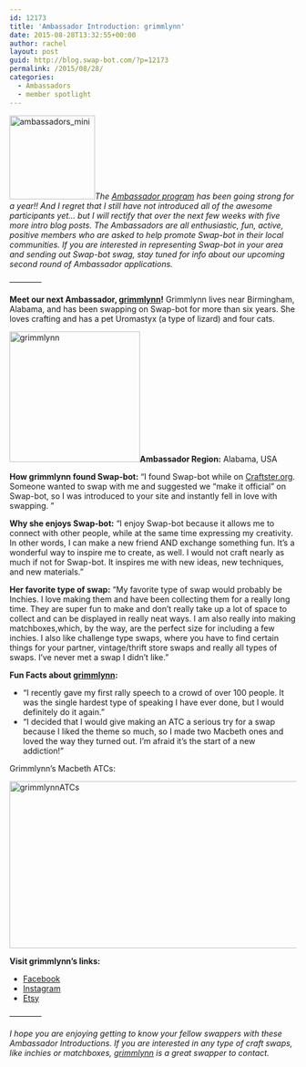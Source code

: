 ```yaml
---
id: 12173
title: 'Ambassador Introduction: grimmlynn'
date: 2015-08-28T13:32:55+00:00
author: rachel
layout: post
guid: http://blog.swap-bot.com/?p=12173
permalink: /2015/08/28/
categories:
  - Ambassadors
  - member spotlight
---
```

[<img src="http://blog.swap-bot.com/wp-content/uploads/2014/07/ambassadors_mini.jpg" alt="ambassadors_mini" width="150" height="147" class="alignright size-full wp-image-11173" />](http://blog.swap-bot.com/wp-content/uploads/2014/07/ambassadors_mini.jpg)_The [Ambassador program](http://blog.swap-bot.com/2014/06/09/introducing-our-new-swap-bot-ambassadors/) has been going strong for a year!! And I regret that I still have not introduced all of the awesome participants yet&#8230; but I will rectify that over the next few weeks with five more intro blog posts. The Ambassadors are all enthusiastic, fun, active, positive members who are asked to help promote Swap-bot in their local communities. If you are interested in representing Swap-bot in your area and sending out Swap-bot swag, stay tuned for info about our upcoming second round of Ambassador applications._

&#8212;&#8212;&#8212;&#8212;

**Meet our next Ambassador, [grimmlynn](http://www.swap-bot.com/user:grimmlynn)!** Grimmlynn lives near Birmingham, Alabama, and has been swapping on Swap-bot for more than six years. She loves crafting and has a pet Uromastyx (a type of lizard) and four cats.

<img src="http://blog.swap-bot.com/wp-content/uploads/2015/08/grimmlynn.png" alt="grimmlynn" width="229" height="229" class="alignleft size-full wp-image-12176" />**Ambassador Region:** Alabama, USA

**How grimmlynn found Swap-bot:** &#8220;I found Swap-bot while on [Craftster.org](http://www.craftster.org). Someone wanted to swap with me and suggested we &#8220;make it official&#8221; on Swap-bot, so I was introduced to your site and instantly fell in love with swapping. &#8221;

**Why she enjoys Swap-bot:** &#8220;I enjoy Swap-bot because it allows me to connect with other people, while at the same time expressing my creativity. In other words, I can make a new friend AND exchange something fun. It&#8217;s a wonderful way to inspire me to create, as well. I would not craft nearly as much if not for Swap-bot. It inspires me with new ideas, new techniques, and new materials.&#8221;

**Her favorite type of swap:** &#8220;My favorite type of swap would probably be Inchies. I love making them and have been collecting them for a really long time. They are super fun to make and don&#8217;t really take up a lot of space to collect and can be displayed in really neat ways. I am also really into making matchboxes,which, by the way, are the perfect size for including a few inchies. I also like challenge type swaps, where you have to find certain things for your partner, vintage/thrift store swaps and really all types of swaps. I&#8217;ve never met a swap I didn&#8217;t like.&#8221; 

**Fun Facts about [grimmlynn](http://www.swap-bot.com/user:grimmlynn):**

  * &#8220;I recently gave my first rally speech to a crowd of over 100 people. It was the single hardest type of speaking I have ever done, but I would definitely do it again.&#8221; 
  * &#8220;I decided that I would give making an ATC a serious try for a swap because I liked the theme so much, so I made two Macbeth ones and loved the way they turned out. I&#8217;m afraid it&#8217;s the start of a new addiction!&#8221;

Grimmlynn&#8217;s Macbeth ATCs:

<img src="http://blog.swap-bot.com/wp-content/uploads/2015/08/grimmlynnATCs.png" alt="grimmlynnATCs" width="600" height="293" class="alignnone size-full wp-image-12175" />

**Visit grimmlynn&#8217;s links:**

  * [Facebook](https://www.facebook.com/grimmlynn)
  * [Instagram](https://instagram.com/thegrimmlynn/)
  * [Etsy](https://www.etsy.com/shop/grimmlynn)

&#8212;&#8212;&#8212;&#8212;

_I hope you are enjoying getting to know your fellow swappers with these Ambassador Introductions. If you are interested in any type of craft swaps, like inchies or matchboxes, [grimmlynn](http://www.swap-bot.com/user:grimmlynn) is a great swapper to contact._